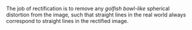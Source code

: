 The job of rectification is to remove any _golfish bowl-like_ spherical distortion from the image, such that straight lines in the real world always correspond to straight lines in the rectified image.